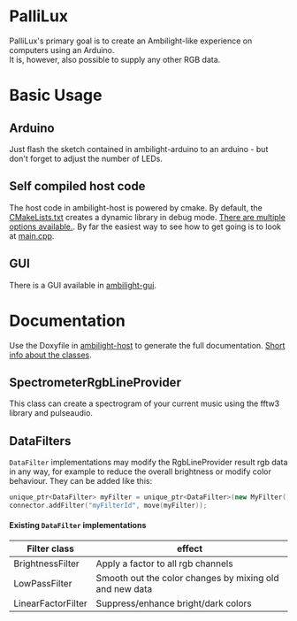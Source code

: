 # PalliLux
PalliLux's primary goal is to create an Ambilight-like experience on computers using an Arduino.  
It is, however, also possible to supply any other RGB data.  

# Basic Usage
## Arduino
Just flash the sketch contained in ambilight-arduino to an arduino - but don't forget to adjust the number of LEDs.

## Self compiled host code
The host code in ambilight-host is powered by cmake. By default, the [CMakeLists.txt](ambilight-host/CMakeLists.txt) creates a dynamic library in debug mode. [There are multiple options available.](cmake_options.md). By far the easiest way to see how to get going is to look at [main.cpp](ambilight-host/main.cpp).

## GUI
There is a GUI available in [ambilight-gui](ambilight-gui/). 

# Documentation
Use the Doxyfile in [ambilight-host](ambilight-host/) to generate the full documentation. [Short info about the classes](class_info.md).

## SpectrometerRgbLineProvider
This class can create a spectrogram of your current music using the fftw3 library and pulseaudio.

## DataFilters
```DataFilter``` implementations may modify the RgbLineProvider result rgb data in any way, for example to reduce the overall brightness or modify color behaviour. They can be added like this:
```c++
unique_ptr<DataFilter> myFilter = unique_ptr<DataFilter>(new MyFilter()));
connector.addFilter("myFilterId", move(myFilter));
```
#### Existing ```DataFilter``` implementations
|Filter class|effect|
|------------|------|
|BrightnessFilter|Apply a factor to all rgb channels|
|LowPassFilter|Smooth out the color changes by mixing old and new data|
|LinearFactorFilter|Suppress/enhance bright/dark colors|
